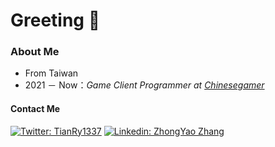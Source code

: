 # Greeting :wave:

### About Me
- From Taiwan
- 2021 － Now：*Game Client Programmer at [Chinesegamer](https://www.chinesegamer.net/index.asp)*


#### Contact Me
[![Twitter: TianRy1337](https://img.shields.io/twitter/follow/TianRy1337?style=social)](https://twitter.com/TianRy1337) [![Linkedin: ZhongYao Zhang](https://img.shields.io/badge/-ZhongYaoZhang-blue?style=flat-square&logo=Linkedin&logoColor=white&link=https://www.linkedin.com/in/zhongyao-zhang-836734208/)](https://www.linkedin.com/in/zhongyao-zhang-836734208/) 
